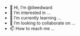 - 👋 Hi, I’m @ilieedward
- 👀 I’m interested in ...
- 🌱 I’m currently learning ...
- 💞️ I’m looking to collaborate on ...
- 📫 How to reach me ...

<!---
ilieedward/ilieedward is a ✨ special ✨ repository because its `README.md` (this file) appears on your GitHub profile.
You can click the Preview link to take a look at your changes.
--->

